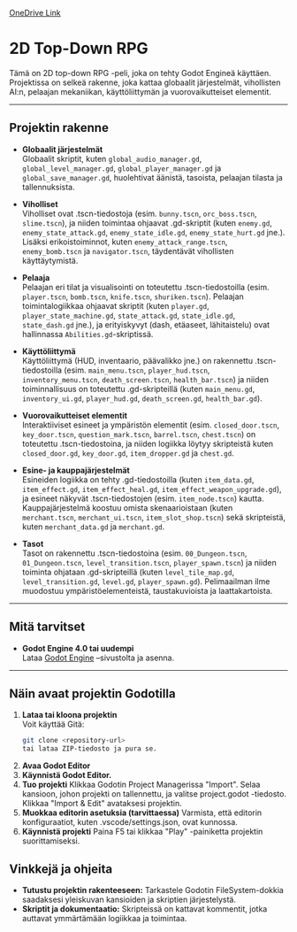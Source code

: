 [OneDrive Link](https://unioulu-my.sharepoint.com/:f:/r/personal/t0nian05_students_oamk_fi/Documents/Opinn%C3%A4ytety%C3%B6%20-%20Arena%20Game?csf=1&web=1&e=YLwJug)

# 2D Top-Down RPG

Tämä on 2D top-down RPG -peli, joka on tehty Godot Engineä käyttäen. Projektissa on selkeä rakenne, joka kattaa globaalit järjestelmät, vihollisten AI:n, pelaajan mekaniikan, käyttöliittymän ja vuorovaikutteiset elementit.

---

## Projektin rakenne

- **Globaalit järjestelmät**  
  Globaalit skriptit, kuten `global_audio_manager.gd`, `global_level_manager.gd`, `global_player_manager.gd` ja `global_save_manager.gd`, huolehtivat äänistä, tasoista, pelaajan tilasta ja tallennuksista.

- **Viholliset**  
  Viholliset ovat .tscn-tiedostoja (esim. `bunny.tscn`, `orc_boss.tscn`, `slime.tscn`), ja niiden toimintaa ohjaavat .gd-skriptit (kuten `enemy.gd`, `enemy_state_attack.gd`, `enemy_state_idle.gd`, `enemy_state_hurt.gd` jne.). Lisäksi erikoistoiminnot, kuten `enemy_attack_range.tscn`, `enemy_bomb.tscn` ja `navigator.tscn`, täydentävät vihollisten käyttäytymistä.

- **Pelaaja**  
  Pelaajan eri tilat ja visualisointi on toteutettu .tscn-tiedostoilla (esim. `player.tscn`, `bomb.tscn`, `knife.tscn`, `shuriken.tscn`). Pelaajan toimintalogiikkaa ohjaavat skriptit (kuten `player.gd`, `player_state_machine.gd`, `state_attack.gd`, `state_idle.gd`, `state_dash.gd` jne.), ja erityiskyvyt (dash, etäaseet, lähitaistelu) ovat hallinnassa `Abilities.gd`-skriptissä.

- **Käyttöliittymä**  
  Käyttöliittymä (HUD, inventaario, päävalikko jne.) on rakennettu .tscn-tiedostoilla (esim. `main_menu.tscn`, `player_hud.tscn`, `inventory_menu.tscn`, `death_screen.tscn`, `health_bar.tscn`) ja niiden toiminnallisuus on toteutettu .gd-skripteillä (kuten `main_menu.gd`, `inventory_ui.gd`, `player_hud.gd`, `death_screen.gd`, `health_bar.gd`).

- **Vuorovaikutteiset elementit**  
  Interaktiiviset esineet ja ympäristön elementit (esim. `closed_door.tscn`, `key_door.tscn`, `question_mark.tscn`, `barrel.tscn`, `chest.tscn`) on toteutettu .tscn-tiedostoina, ja niiden logiikka löytyy skripteistä kuten `closed_door.gd`, `key_door.gd`, `item_dropper.gd` ja `chest.gd`.

- **Esine- ja kauppajärjestelmät**  
  Esineiden logiikka on tehty .gd-tiedostoilla (kuten `item_data.gd`, `item_effect.gd`, `item_effect_heal.gd`, `item_effect_weapon_upgrade.gd`), ja esineet näkyvät .tscn-tiedostojen (esim. `item_node.tscn`) kautta. Kauppajärjestelmä koostuu omista skenaarioistaan (kuten `merchant.tscn`, `merchant_ui.tscn`, `item_slot_shop.tscn`) sekä skripteistä, kuten `merchant_data.gd` ja `merchant.gd`.

- **Tasot**  
  Tasot on rakennettu .tscn-tiedostoina (esim. `00_Dungeon.tscn`, `01_Dungeon.tscn`, `level_transition.tscn`, `player_spawn.tscn`) ja niiden toiminta ohjataan .gd-skripteillä (kuten `level_tile_map.gd`, `level_transition.gd`, `level.gd`, `player_spawn.gd`). Pelimaailman ilme muodostuu ympäristöelementeistä, taustakuvioista ja laattakartoista.

---

## Mitä tarvitset

- **Godot Engine 4.0 tai uudempi**  
  Lataa [Godot Engine](https://godotengine.org/download) –sivustolta ja asenna.

---

## Näin avaat projektin Godotilla

1. **Lataa tai kloona projektin**  
    Voit käyttää Gitä:
      ```bash
      git clone <repository-url>
    tai lataa ZIP-tiedosto ja pura se.
2. **Avaa Godot Editor**
3. **Käynnistä Godot Editor.**
4. **Tuo projekti**
    Klikkaa Godotin Project Managerissa "Import".
    Selaa kansioon, johon projekti on tallennettu, ja valitse project.godot -tiedosto.
    Klikkaa "Import & Edit" avataksesi projektin.
5. **Muokkaa editorin asetuksia (tarvittaessa)**
    Varmista, että editorin konfiguraatiot, kuten .vscode/settings.json, ovat kunnossa.
6. **Käynnistä projekti**
    Paina F5 tai klikkaa "Play" -painiketta projektin suorittamiseksi.

## Vinkkejä ja ohjeita

- **Tutustu projektin rakenteeseen:**
    Tarkastele Godotin FileSystem-dokkia saadaksesi yleiskuvan kansioiden ja skriptien järjestelystä.
- **Skriptit ja dokumentaatio:**
    Skripteissä on kattavat kommentit, jotka auttavat ymmärtämään logiikkaa ja toimintaa.
